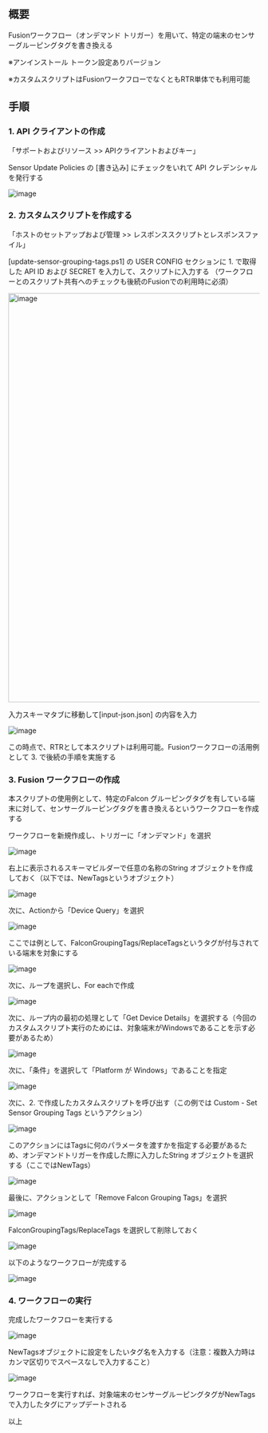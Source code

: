## 概要

Fusionワークフロー（オンデマンド トリガー）を用いて、特定の端末のセンサーグルーピングタグを書き換える

※アンインストール トークン設定ありバージョン

※カスタムスクリプトはFusionワークフローでなくともRTR単体でも利用可能

## 手順

### 1. API クライアントの作成

「サポートおよびリソース >> APIクライアントおよびキー」

Sensor Update Policies の [書き込み] にチェックをいれて API クレデンシャルを発行する

![image](https://github.com/user-attachments/assets/01b15c1e-4cbd-4c08-89dc-62df93af90db)


### 2. カスタムスクリプトを作成する

「ホストのセットアップおよび管理 >> レスポンススクリプトとレスポンスファイル」

[update-sensor-grouping-tags.ps1] の USER CONFIG セクションに 1. で取得した API ID および SECRET を入力して、スクリプトに入力する
（ワークフローとのスクリプト共有へのチェックも後続のFusionでの利用時に必須）

<img width="819" alt="image" src="https://github.com/user-attachments/assets/40099b98-1223-498a-b646-dad1e58875d8" />


入力スキーマタブに移動して[input-json.json] の内容を入力

![image](https://github.com/user-attachments/assets/42f85b4d-3cd5-4931-ad70-6ba23e9bb1a4)

この時点で、RTRとして本スクリプトは利用可能。Fusionワークフローの活用例として 3. で後続の手順を実施する

### 3. Fusion ワークフローの作成

本スクリプトの使用例として、特定のFalcon グルーピングタグを有している端末に対して、センサーグルーピングタグを書き換えるというワークフローを作成する


ワークフローを新規作成し、トリガーに「オンデマンド」を選択

![image](https://github.com/user-attachments/assets/7fe36af7-24b0-4ea5-bc26-8976f73a91b9)

右上に表示されるスキーマビルダーで任意の名称のString オブジェクトを作成しておく（以下では、NewTagsというオブジェクト）

![image](https://github.com/user-attachments/assets/021a9735-f1f0-4e31-835a-d7eef9d5ebc6)

次に、Actionから「Device Query」を選択

![image](https://github.com/user-attachments/assets/14625ff9-9305-4b37-a26b-b60736f5afc6)

ここでは例として、FalconGroupingTags/ReplaceTagsというタグが付与されている端末を対象にする

![image](https://github.com/user-attachments/assets/51f781bc-ee0e-45d7-9a0b-bbda3bee720e)

次に、ループを選択し、For eachで作成

![image](https://github.com/user-attachments/assets/aa1e7541-a6f2-49d7-bc4f-d12f017b3ffa)

次に、ループ内の最初の処理として「Get Device Details」を選択する（今回のカスタムスクリプト実行のためには、対象端末がWindowsであることを示す必要があるため）

![image](https://github.com/user-attachments/assets/35c528c3-2e5a-4df2-ae0f-2a1e634cc80a)

次に、「条件」を選択して「Platform が Windows」であることを指定

![image](https://github.com/user-attachments/assets/057cf9b7-6cad-46ee-87dd-264ebe404830)

次に、2. で作成したカスタムスクリプトを呼び出す（この例では Custom - Set Sensor Grouping Tags というアクション）

![image](https://github.com/user-attachments/assets/dcd45dfd-a28d-4462-96d6-6a735f4e0517)

このアクションにはTagsに何のパラメータを渡すかを指定する必要があるため、オンデマンドトリガーを作成した際に入力したString オブジェクトを選択する（ここではNewTags）

![image](https://github.com/user-attachments/assets/7f1d08cc-92c2-4e1e-8365-7d0e428af2bf)

最後に、アクションとして「Remove Falcon Grouping Tags」を選択

![image](https://github.com/user-attachments/assets/631d5a6a-f32f-4bf9-970e-17925b189234)

FalconGroupingTags/ReplaceTags を選択して削除しておく

![image](https://github.com/user-attachments/assets/637f1874-a477-4c3b-9ab3-a24e6c539661)

以下のようなワークフローが完成する

![image](https://github.com/user-attachments/assets/fafaf4f7-8b71-4c82-872e-490c7842e349)

### 4. ワークフローの実行

完成したワークフローを実行する

![image](https://github.com/user-attachments/assets/bf5f9838-ef27-4a4f-a387-4efb63781161)

NewTagsオブジェクトに設定をしたいタグ名を入力する（注意：複数入力時はカンマ区切りでスペースなしで入力すること）

![image](https://github.com/user-attachments/assets/22fd4ad2-f759-4d88-aed7-72bf187353a0)

ワークフローを実行すれば、対象端末のセンサーグルーピングタグがNewTagsで入力したタグにアップデートされる



以上

